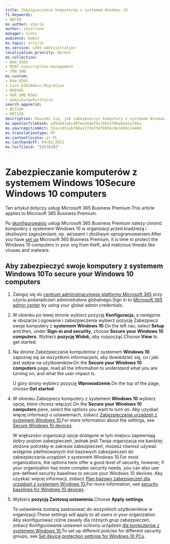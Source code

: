 ```yaml
---
title: Zabezpieczanie komputerów z systemem Windows 10
f1.keywords:
- NOCSH
ms.author: sharik
author: skjerland
manager: scotv
audience: Admin
ms.topic: article
ms.service: o365-administration
localization_priority: Normal
ms.collection:
- Adm_O365
- M365-subscription-management
- TRN_SMB
ms.custom:
- Adm_O365
- Core_O365Admin_Migration
- MSB365
- OKR_SMB_M365
- AdminSurgePortfolio
search.appverid:
- BCS160
- MET150
description: Dowiedz się, jak zabezpieczyć komputery z systemem Windows 10 po skonfigurowaniu platformy Microsoft 365 Business Premium.
ms.openlocfilehash: a45e941ebc407eea5defdccbbe3f06e6eb1e7dea
ms.sourcegitcommit: 53acc851abf68e2272e75df0856c0e16b0c7e48d
ms.translationtype: MT
ms.contentlocale: pl-PL
ms.lasthandoff: 04/02/2021
ms.locfileid: "51578192"
---
```

# <a name="secure-windows-10-computers"></a><span data-ttu-id="cf242-103">Zabezpieczanie komputerów z systemem Windows 10</span><span class="sxs-lookup"><span data-stu-id="cf242-103">Secure Windows 10 computers</span></span>

<span data-ttu-id="cf242-104">Ten artykuł dotyczy usługi Microsoft 365 Business Premium.</span><span class="sxs-lookup"><span data-stu-id="cf242-104">This article applies to Microsoft 365 Business Premium.</span></span>

<span data-ttu-id="cf242-105">Po [skonfigurowaniu](set-up.md) usługi Microsoft 365 Business Premium należy chronić komputery z systemem Windows 10 w organizacji przed kradzieżą i złośliwymi zagrożeniami, np. wirusami i złośliwym oprogramowaniem.</span><span class="sxs-lookup"><span data-stu-id="cf242-105">After you have [set up](set-up.md) Microsoft 365 Business Premium, it is time to protect the Windows 10 computers in your org from theft, and malicious threats like viruses and malware.</span></span>

## <a name="to-secure-your-windows-10-computers"></a><span data-ttu-id="cf242-106">Aby zabezpieczyć swoje komputery z systemem Windows 10</span><span class="sxs-lookup"><span data-stu-id="cf242-106">To secure your Windows 10 computers</span></span>

1. <span data-ttu-id="cf242-107">Zaloguj się do [centrum administracyjnego platformy Microsoft 365](https://admin.microsoft.com) przy użyciu poświadczeń administratora globalnego.</span><span class="sxs-lookup"><span data-stu-id="cf242-107">Sign in to [Microsoft 365 admin center](https://admin.microsoft.com) by using your global admin credentials.</span></span> 
2. <span data-ttu-id="cf242-108">W okienku po lewej stronie wybierz pozycję **Konfiguracja,** a następnie w obszarze Logowanie i zabezpieczenia wybierz pozycję Zabezpiecz swoje komputery z **systemem Windows 10.**</span><span class="sxs-lookup"><span data-stu-id="cf242-108">On the left nav, select **Setup** and then, under **Sign-in and security**, choose **Secure your Windows 10 computers**.</span></span> <span data-ttu-id="cf242-109">Wybierz **pozycję Widok,** aby rozpocząć.</span><span class="sxs-lookup"><span data-stu-id="cf242-109">Choose **View** to get started.</span></span>
3. <span data-ttu-id="cf242-110">Na stronie Zabezpieczanie komputerów z systemem **Windows 10** zapoznaj się ze wszystkimi informacjami, aby dowiedzieć się, co i jaki jest wpływ na użytkowników.</span><span class="sxs-lookup"><span data-stu-id="cf242-110">On the **Secure your Windows 10 computers** page, read all the information to understand what you are turning on, and what the user impact is.</span></span>

    <span data-ttu-id="cf242-111">U góry strony wybierz pozycję **Wprowadzenie**.</span><span class="sxs-lookup"><span data-stu-id="cf242-111">On the top of the page, choose **Get started**.</span></span>

4. <span data-ttu-id="cf242-112">W okienku Zabezpiecz komputery z systemem **Windows 10** wybierz opcje, które chcesz włączyć.</span><span class="sxs-lookup"><span data-stu-id="cf242-112">On the **Secure your Windows 10 computers** pane, select the options you want to turn on.</span></span> <span data-ttu-id="cf242-113">Aby uzyskać więcej informacji o ustawieniach, zobacz [Zabezpieczanie urządzeń z systemem Windows 10.](secure-windows-10-devices.md)</span><span class="sxs-lookup"><span data-stu-id="cf242-113">For more information about the settings, see [Secure Windows 10 devices](secure-windows-10-devices.md).</span></span> 
    
    <span data-ttu-id="cf242-114">W większości organizacji opcje dostępne w tym miejscu zapewniają dobry poziom zabezpieczeń, jednak jeśli Twoja organizacja ma bardziej złożone potrzeby w zakresie zabezpieczeń, możesz również używać wstępnie zdefiniowanych linii bazowych zabezpieczeń do zabezpieczania urządzeń z systemem Windows 10.</span><span class="sxs-lookup"><span data-stu-id="cf242-114">For most organizations, the options here offer a good level of security, however, if your organization has more complex security needs, you can also use pre-defined security baselines to secure  your Windows 10 devices.</span></span> <span data-ttu-id="cf242-115">Aby uzyskać więcej informacji, zobacz [Plan bazowy zabezpieczeń dla urządzeń z systemem Windows 10.](/mem/intune/protect/security-baselines)</span><span class="sxs-lookup"><span data-stu-id="cf242-115">For more information, see [security baselines for Windows 10 devices](/mem/intune/protect/security-baselines).</span></span>   

1. <span data-ttu-id="cf242-116">Wybierz **pozycję Zastosuj ustawienia.**</span><span class="sxs-lookup"><span data-stu-id="cf242-116">Choose **Apply settings**.</span></span>

    <span data-ttu-id="cf242-117">Te ustawienia zostaną zastosować do wszystkich użytkowników w organizacji.</span><span class="sxs-lookup"><span data-stu-id="cf242-117">These settings will apply to all users in your organization.</span></span> <span data-ttu-id="cf242-118">Aby skonfigurować różne zasady dla różnych grup zabezpieczeń, zobacz Konfigurowanie ustawień ochrony urządzeń [dla komputerów z systemem Windows 10.](protection-settings-for-windows-10-pcs.md)</span><span class="sxs-lookup"><span data-stu-id="cf242-118">To set up different policies for different security groups, see [Set device protection settings for Windows 10 PCs](protection-settings-for-windows-10-pcs.md).</span></span>